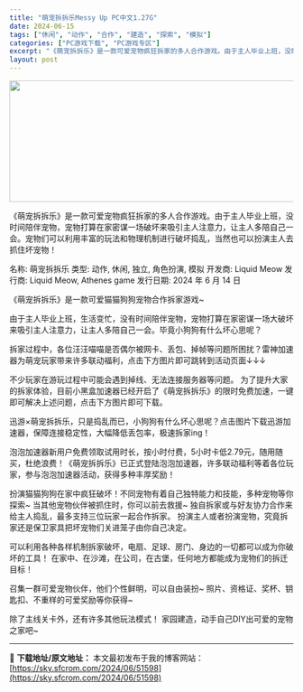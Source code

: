 ```yaml
---
title: "萌宠拆拆乐Messy Up PC中文1.27G"
date: 2024-06-15
tags: ["休闲", "动作", "合作", "建造", "探索", "模拟"]
categories: ["PC游戏下载", "PC游戏专区"]
excerpt: "《萌宠拆拆乐》是一款可爱宠物疯狂拆家的多人合作游戏。由于主人毕业上班，没时间陪伴宠物，宠物打算在家密谋一场破坏来吸引主人注意力，让主人多陪自己一会。宠物们可以利用丰富的玩法和物理机制进行破坏捣乱，当然也可以扮演主人去抓住坏宠物！ 名称: 萌宠拆拆乐 类型: 动作, 休闲, 独立, 角色扮演, 模拟 &hellip;"
layout: post
---
```


<img class="aligncenter size-full wp-image-51599" src="https://sky.sfcrom.com/wp-content/uploads/2024/06/202406150459142.webp" alt="" width="660" height="215" />

《萌宠拆拆乐》是一款可爱宠物疯狂拆家的多人合作游戏。由于主人毕业上班，没时间陪伴宠物，宠物打算在家密谋一场破坏来吸引主人注意力，让主人多陪自己一会。宠物们可以利用丰富的玩法和物理机制进行破坏捣乱，当然也可以扮演主人去抓住坏宠物！

名称: 萌宠拆拆乐
类型: 动作, 休闲, 独立, 角色扮演, 模拟
开发商: Liquid Meow
发行商: Liquid Meow, Athenes game
发行日期: 2024 年 6 月 14 日

《萌宠拆拆乐》是一款可爱猫猫狗狗宠物合作拆家游戏~

由于主人毕业上班，生活变忙，没有时间陪伴宠物，宠物打算在家密谋一场大破坏来吸引主人注意力，让主人多陪自己一会。毕竟小狗狗有什么坏心思呢？

拆家过程中，各位汪汪喵喵是否偶尔被网卡、丢包、掉帧等问题所困扰？雷神加速器为萌宠玩家带来许多联动福利，点击下方图片即可跳转到活动页面↓↓↓

不少玩家在游玩过程中可能会遇到掉线、无法连接服务器等问题。 为了提升大家的拆家体验，目前小黑盒加速器已经开启了《萌宠拆拆乐》的限时免费加速，一键即可解决上述问题，点击下方图片即可下载。

迅游×萌宠拆拆乐，只是捣乱而已，小狗狗有什么坏心思呢？点击图片下载迅游加速器，保障连接稳定性，大幅降低丢包率，极速拆家ing！

泡泡加速器新用户免费领取试用时长，按小时付费，5小时卡低2.79元，随用随买，杜绝浪费！《萌宠拆拆乐》已正式登陆泡泡加速器，许多联动福利等着各位玩家，参与泡泡加速器活动，获得多种丰厚奖励！

扮演猫猫狗狗在家中疯狂破坏！不同宠物有着自己独特能力和技能，多种宠物等你探索~
当其他宠物伙伴被抓住时，你可以前去救援~
独自拆家或与好友协力合作来给主人捣乱，最多支持三位玩家一起合作拆家。
扮演主人或者扮演宠物，究竟拆家还是保卫家具把坏宠物们关进笼子由你自己决定。

可以利用各种各样机制拆家破坏，电扇、足球、房门、身边的一切都可以成为你破坏的工具！
在家中、在沙滩，在公司，在古堡，任何地方都能成为宠物们的拆迁目标！

召集一群可爱宠物伙伴，他们个性鲜明，可以自由装扮~
照片、资格证、奖杯、钥匙扣、不重样的可爱奖励等你获得~

除了主线关卡外，还有许多其他玩法模式！
家园建造，动手自己DIY出可爱的宠物之家吧~

---
📖 **下载地址/原文地址：** 本文最初发布于我的博客网站：[https://sky.sfcrom.com/2024/06/51598](https://sky.sfcrom.com/2024/06/51598)
